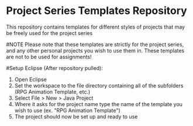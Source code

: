 # Project Series Templates Repository
This repository contains templates for different styles of projects that may be freely used for the project series

#NOTE
Please note that these templates are strictly for the project series, and any other personal projects you wish to use them in. These templates are not to be used for assignments!

#Setup
Eclipse (After repository pulled):
  1. Open Eclipse
  2. Set the workspace to the file directory containing all of the subfolders (RPG Animation Template, etc.)
  3. Select File > New > Java Project
  4. Where it asks for the project name type the name of the template you wish to use (ex. "RPG Animation Template")
  5. The project should now be set up and ready to use
